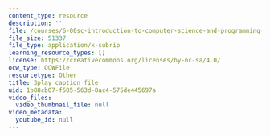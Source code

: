 ```yaml
---
content_type: resource
description: ''
file: /courses/6-00sc-introduction-to-computer-science-and-programming-spring-2011/1b88cb07f505563d8ac4575de445697a_GmkRmETGghw.vtt
file_size: 51337
file_type: application/x-subrip
learning_resource_types: []
license: https://creativecommons.org/licenses/by-nc-sa/4.0/
ocw_type: OCWFile
resourcetype: Other
title: 3play caption file
uid: 1b88cb07-f505-563d-8ac4-575de445697a
video_files:
  video_thumbnail_file: null
video_metadata:
  youtube_id: null
---
```

